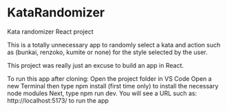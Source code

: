 # KataRandomizer

Kata randomizer React project

This is a totally unnecessary app to randomly select a kata and action such as (bunkai, renzoko, kumite or none) for the style selected by the user.

This project was really just an excuse to build an app in React.

To run this app after cloning:
Open the project folder in VS Code
Open a new Terminal then type npm install (first time only) to install the necessary node modules
Next, type npm run dev. You will see a URL such as: http://localhost:5173/ to run the app
